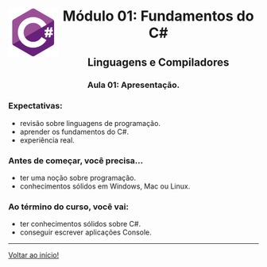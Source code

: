 <div align="center">
<a href="https://github.com/monicaquintal" target="_blank"><img align="left" height="100" src="../../assets/logo.png" /></a>
<h1>Módulo 01: Fundamentos do C#</h1>
<h2>Linguagens e Compiladores</h2>
<h3>Aula 01: Apresentação.</h3>
</div>

<div align="justify">

### Expectativas:

- revisão sobre linguagens de programação.
- aprender os fundamentos do C#.
- experiência real.

### Antes de começar, você precisa...

- ter uma noção sobre programação.
- conhecimentos sólidos em Windows, Mac ou Linux.

### Ao término do curso, você vai:

- ter conhecimentos sólidos sobre C#.
- conseguir escrever aplicações Console.

---

[Voltar ao início!](https://github.com/monicaquintal/estudandoC-)